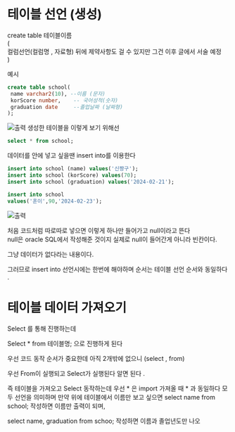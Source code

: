# 테이블 선언 (생성)
create table 테이블이름   
(  
     컬럼선언(컬럼명 , 자료형)  뒤에 제약사항도 걸 수 있지만 그건 이후 글에서 서술 예정  
)  

예시 
```sql
create table school(
 name varchar2(10), --이름 (문자)
 korScore number,    -- 국어성적(숫자)
 graduation date     --졸업날짜 (날짜형)
);
```

![출력](https://github.com/juniel1299/juniel1299.github.io/assets/62318700/7a0b5e66-96a5-44ce-b1cc-ac57919f0d7e)
생성한 테이블을 이렇게 보기 위해선 
```sql
select * from school;
```

데이터를 안에 넣고 싶을땐 insert into를 이용한다

```sql
insert into school (name) values('신짱구');
insert into school (korScore) values(70);
insert into school (graduation) values('2024-02-21');

insert into school
values('훈이',90,'2024-02-23'); 
```
![출력](https://github.com/juniel1299/juniel1299.github.io/assets/62318700/a508af30-ed93-4696-9961-087fc75934ad)

처음 코드처럼 따로따로 넣으면 이렇게 하나만 들어가고 null이라고 뜬다   
null은 oracle SQL에서 작성해준 것이지 실제로 null이 들어간게 아니라 빈칸이다.  

그냥 데이터가 없다라는 내용이다.  

그러므로 insert into 선언시에는 한번에 해야하며 순서는 테이블 선언 순서와 동일하다 .  


# 테이블 데이터 가져오기 
Select 를 통해 진행하는데 

Select * from 테이블명; 으로 진행하게 된다  

우선 코드 동작 순서가 중요한데 아직 2개밖에 없으니 (select , from)  

우선 From이 실행되고 Select가 실행된다 알면 된다 .  

즉 테이블을 가져오고 Select 동작하는데 
 우선 * 은 import 가져올 때 * 과 동일하다 모두 선언을 의미하며 만약 위에 테이블에서 이름만 보고 싶으면 
select name from school; 작성하면 이름만 출력이 되며,

select 
name,
graduation
from schoo; 작성하면 이름과 졸업년도만 나오
